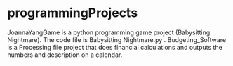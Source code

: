 # programmingProjects
JoannaYangGame is a python programming game project (Babysitting Nightmare). The code file is Babysitting Nightmare.py .
Budgeting_Software is a Processing file project that does financial calculations and outputs the numbers and description on a calendar.
